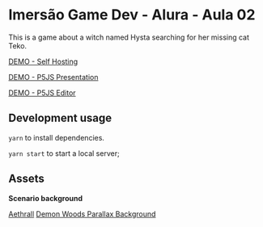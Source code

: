 # Imersão Game Dev - Alura - Aula 02

This is a game about a witch named Hysta searching for her missing cat Teko.

[DEMO - Self Hosting](http://daniofilho.com.br/estudo/imersao-game-dev-alura/aula02/)

[DEMO - P5JS Presentation](https://editor.p5js.org/daniofilho/present/z5OmvTnXq)

[DEMO - P5JS Editor](https://editor.p5js.org/daniofilho/sketches/z5OmvTnXq)

## Development usage

`yarn` to install dependencies.

`yarn start` to start a local server;

## Assets

**Scenario background**

[Aethrall](https://aethrall.itch.io/)
[Demon Woods Parallax Background](https://aethrall.itch.io/demon-woods-parallax-background)
